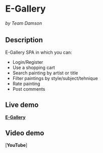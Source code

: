 
# E-Gallery

###### by Team Damson

## Description
E-Gallery SPA in which you can:

- Login/Register
- Use a shopping cart
- Search painting by artist or title
- Filter paintings by style/subject/tehnique
- Rate painting
- Post comments


## Live demo

[**E-Gallery**](https://gallery-957d0.firebaseapp.com/#/home)

## Video demo

[**YouTube**]

